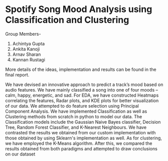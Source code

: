 # Spotify Song Mood Analysis using Classification and Clustering

Group Members-<br>
1. Achintya Gupta
2. Ankita Kanoji
3. Arnav Sharan
4. Kannan Rustagi

More details of the ideas, implementation and results can be found in the final report.<br>

We have devised an innovative approach to predict a track’s mood based on audio
features. We have mainly classified a song into one of four moods – calm, happy,
energetic, and sad. For EDA, we have constructed Heatmaps correlating the features,
Radar plots, and KDE plots for better visualization of our data. We attempted to do
feature selection using Principal Component Analysis. We have implemented
Classification as well as Clustering methods from scratch in python to model our data. The Classification
models include the Gaussian Naive Bayes classifier, Decision Tree, Random Forest
Classifier, and K-Nearest Neighbours. We have contrasted the results we obtained from our custom implementation with those obtained by using Sklearn's implementation as well. As for clustering, we have employed the K-Means
algorithm. After this, we compared the results obtained from both paradigms and
attempted to draw conclusions on our dataset
